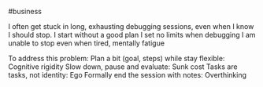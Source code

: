 #business 

I often get stuck in long, exhausting debugging sessions, even when I know I should stop.
	I start without a good plan
	I set no limits when debugging
	I am unable to stop even when tired, mentally fatigue

To address this problem:
	Plan a bit (goal, steps) while stay flexible: Cognitive rigidity
	Slow down, pause and evaluate: Sunk cost
	Tasks are tasks, not identity: Ego
	Formally end the session with notes: Overthinking